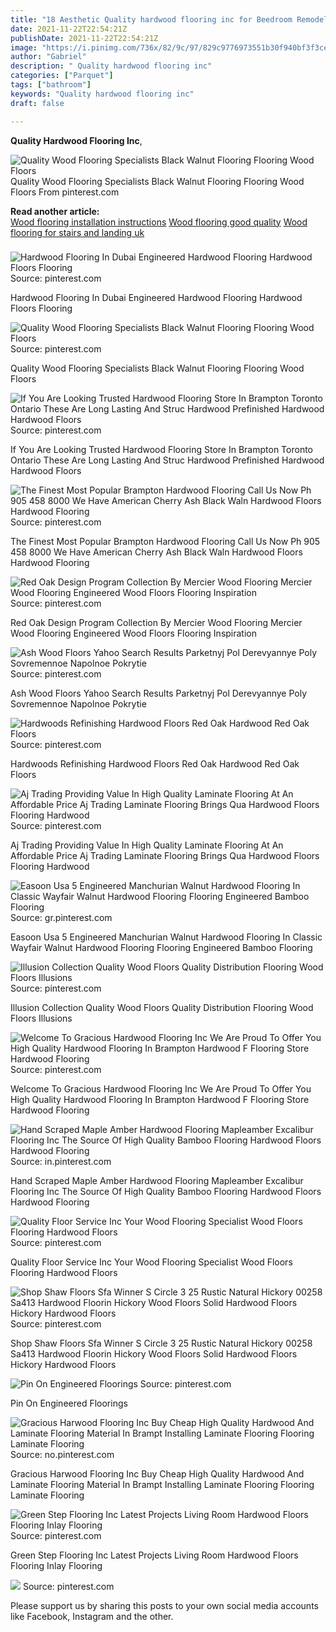 ```yaml
---
title: "18 Aesthetic Quality hardwood flooring inc for Beedroom Remodeling"
date: 2021-11-22T22:54:21Z
publishDate: 2021-11-22T22:54:21Z
image: "https://i.pinimg.com/736x/82/9c/97/829c9776973551b30f940bf3f3ce4ce4.jpg"
author: "Gabriel"
description: " Quality hardwood flooring inc"
categories: ["Parquet"]
tags: ["bathroom"]
keywords: "Quality hardwood flooring inc"
draft: false

---
```

<!-- Head tag Code -->
**Quality Hardwood Flooring Inc**, 

![Quality Wood Flooring Specialists Black Walnut Flooring Flooring Wood Floors](https://i.pinimg.com/originals/01/51/2c/01512ccced6c3bf42979de5f008ae8f4.jpg "Quality Wood Flooring Specialists Black Walnut Flooring Flooring Wood Floors")
Quality Wood Flooring Specialists Black Walnut Flooring Flooring Wood Floors From pinterest.com

**Read another article:**  
[Wood flooring installation instructions](/wood-flooring-installation-instructions/)
[Wood flooring good quality](/wood-flooring-good-quality/)
[Wood flooring for stairs and landing uk](/wood-flooring-for-stairs-and-landing-uk/)




### 

 


![Hardwood Flooring In Dubai Engineered Hardwood Flooring Hardwood Floors Flooring](https://i.pinimg.com/originals/cd/9f/57/cd9f57f02fb76c4ac66c2afa3c4591af.jpg "Hardwood Flooring In Dubai Engineered Hardwood Flooring Hardwood Floors Flooring")
Source: pinterest.com

Hardwood Flooring In Dubai Engineered Hardwood Flooring Hardwood Floors Flooring  

![Quality Wood Flooring Specialists Black Walnut Flooring Flooring Wood Floors](https://i.pinimg.com/originals/01/51/2c/01512ccced6c3bf42979de5f008ae8f4.jpg "Quality Wood Flooring Specialists Black Walnut Flooring Flooring Wood Floors")
Source: pinterest.com

Quality Wood Flooring Specialists Black Walnut Flooring Flooring Wood Floors  

![If You Are Looking Trusted Hardwood Flooring Store In Brampton Toronto Ontario These Are Long Lasting And Struc Hardwood Prefinished Hardwood Hardwood Floors](https://i.pinimg.com/736x/b1/4f/a6/b14fa6bf54ca0b5275e56fea140275b6.jpg "If You Are Looking Trusted Hardwood Flooring Store In Brampton Toronto Ontario These Are Long Lasting And Struc Hardwood Prefinished Hardwood Hardwood Floors")
Source: pinterest.com

If You Are Looking Trusted Hardwood Flooring Store In Brampton Toronto Ontario These Are Long Lasting And Struc Hardwood Prefinished Hardwood Hardwood Floors  

![The Finest Most Popular Brampton Hardwood Flooring Call Us Now Ph 905 458 8000 We Have American Cherry Ash Black Waln Hardwood Floors Hardwood Flooring](https://i.pinimg.com/474x/86/f5/6b/86f56bcd18202135ae406973629ea150.jpg "The Finest Most Popular Brampton Hardwood Flooring Call Us Now Ph 905 458 8000 We Have American Cherry Ash Black Waln Hardwood Floors Hardwood Flooring")
Source: pinterest.com

The Finest Most Popular Brampton Hardwood Flooring Call Us Now Ph 905 458 8000 We Have American Cherry Ash Black Waln Hardwood Floors Hardwood Flooring  

![Red Oak Design Program Collection By Mercier Wood Flooring Mercier Wood Flooring Engineered Wood Floors Flooring Inspiration](https://i.pinimg.com/originals/a2/b9/99/a2b999abe4e07a997805355dc005bb2c.jpg "Red Oak Design Program Collection By Mercier Wood Flooring Mercier Wood Flooring Engineered Wood Floors Flooring Inspiration")
Source: pinterest.com

Red Oak Design Program Collection By Mercier Wood Flooring Mercier Wood Flooring Engineered Wood Floors Flooring Inspiration  

![Ash Wood Floors Yahoo Search Results Parketnyj Pol Derevyannye Poly Sovremennoe Napolnoe Pokrytie](https://i.pinimg.com/originals/dc/23/77/dc237703dde0cb7e52c3c07678814c87.jpg "Ash Wood Floors Yahoo Search Results Parketnyj Pol Derevyannye Poly Sovremennoe Napolnoe Pokrytie")
Source: pinterest.com

Ash Wood Floors Yahoo Search Results Parketnyj Pol Derevyannye Poly Sovremennoe Napolnoe Pokrytie  

![Hardwoods Refinishing Hardwood Floors Red Oak Hardwood Red Oak Floors](https://i.pinimg.com/originals/4f/2a/e1/4f2ae1a4372ddc76458b048d6e887468.jpg "Hardwoods Refinishing Hardwood Floors Red Oak Hardwood Red Oak Floors")
Source: pinterest.com

Hardwoods Refinishing Hardwood Floors Red Oak Hardwood Red Oak Floors  

![Aj Trading Providing Value In High Quality Laminate Flooring At An Affordable Price Aj Trading Laminate Flooring Brings Qua Hardwood Floors Flooring Hardwood](https://i.pinimg.com/736x/30/2a/df/302adf487e90c7f1012c94704d677c07.jpg "Aj Trading Providing Value In High Quality Laminate Flooring At An Affordable Price Aj Trading Laminate Flooring Brings Qua Hardwood Floors Flooring Hardwood")
Source: pinterest.com

Aj Trading Providing Value In High Quality Laminate Flooring At An Affordable Price Aj Trading Laminate Flooring Brings Qua Hardwood Floors Flooring Hardwood  

![Easoon Usa 5 Engineered Manchurian Walnut Hardwood Flooring In Classic Wayfair Walnut Hardwood Flooring Flooring Engineered Bamboo Flooring](https://i.pinimg.com/originals/6f/d2/14/6fd21403b0b3f202ce47d2cd79cc0ee5.jpg "Easoon Usa 5 Engineered Manchurian Walnut Hardwood Flooring In Classic Wayfair Walnut Hardwood Flooring Flooring Engineered Bamboo Flooring")
Source: gr.pinterest.com

Easoon Usa 5 Engineered Manchurian Walnut Hardwood Flooring In Classic Wayfair Walnut Hardwood Flooring Flooring Engineered Bamboo Flooring  

![Illusion Collection Quality Wood Floors Quality Distribution Flooring Wood Floors Illusions](https://i.pinimg.com/originals/45/d5/33/45d53359f49d5658b0848ace68520f4c.jpg "Illusion Collection Quality Wood Floors Quality Distribution Flooring Wood Floors Illusions")
Source: pinterest.com

Illusion Collection Quality Wood Floors Quality Distribution Flooring Wood Floors Illusions  

![Welcome To Gracious Hardwood Flooring Inc We Are Proud To Offer You High Quality Hardwood Flooring In Brampton Hardwood F Flooring Store Hardwood Flooring](https://i.pinimg.com/474x/68/30/f0/6830f0cf576385e0bff6bcd51f94d76d.jpg "Welcome To Gracious Hardwood Flooring Inc We Are Proud To Offer You High Quality Hardwood Flooring In Brampton Hardwood F Flooring Store Hardwood Flooring")
Source: pinterest.com

Welcome To Gracious Hardwood Flooring Inc We Are Proud To Offer You High Quality Hardwood Flooring In Brampton Hardwood F Flooring Store Hardwood Flooring  

![Hand Scraped Maple Amber Hardwood Flooring Mapleamber Excalibur Flooring Inc The Source Of High Quality Bamboo Flooring Hardwood Floors Hardwood Flooring](https://i.pinimg.com/originals/88/21/0a/88210a514ac47393d70dcf7a34ed0eb3.png "Hand Scraped Maple Amber Hardwood Flooring Mapleamber Excalibur Flooring Inc The Source Of High Quality Bamboo Flooring Hardwood Floors Hardwood Flooring")
Source: in.pinterest.com

Hand Scraped Maple Amber Hardwood Flooring Mapleamber Excalibur Flooring Inc The Source Of High Quality Bamboo Flooring Hardwood Floors Hardwood Flooring  

![Quality Floor Service Inc Your Wood Flooring Specialist Wood Floors Flooring Hardwood Floors](https://i.pinimg.com/originals/34/f8/79/34f879292f6322e3d26619eb16e88719.jpg "Quality Floor Service Inc Your Wood Flooring Specialist Wood Floors Flooring Hardwood Floors")
Source: pinterest.com

Quality Floor Service Inc Your Wood Flooring Specialist Wood Floors Flooring Hardwood Floors  

![Shop Shaw Floors Sfa Winner S Circle 3 25 Rustic Natural Hickory 00258 Sa413 Hardwood Floorin Hickory Wood Floors Solid Hardwood Floors Hickory Hardwood Floors](https://i.pinimg.com/originals/a6/af/59/a6af59c4db6903d377ab3e0eb3fed2d7.jpg "Shop Shaw Floors Sfa Winner S Circle 3 25 Rustic Natural Hickory 00258 Sa413 Hardwood Floorin Hickory Wood Floors Solid Hardwood Floors Hickory Hardwood Floors")
Source: pinterest.com

Shop Shaw Floors Sfa Winner S Circle 3 25 Rustic Natural Hickory 00258 Sa413 Hardwood Floorin Hickory Wood Floors Solid Hardwood Floors Hickory Hardwood Floors  

![Pin On Engineered Floorings](https://i.pinimg.com/originals/ed/5b/e6/ed5be66d73a212a7534cc67e177fdf2a.jpg "Pin On Engineered Floorings")
Source: pinterest.com

Pin On Engineered Floorings  

![Gracious Harwood Flooring Inc Buy Cheap High Quality Hardwood And Laminate Flooring Material In Brampt Installing Laminate Flooring Flooring Laminate Flooring](https://i.pinimg.com/originals/40/f7/99/40f79927a62a3fd5c18ffe6e95381a91.png "Gracious Harwood Flooring Inc Buy Cheap High Quality Hardwood And Laminate Flooring Material In Brampt Installing Laminate Flooring Flooring Laminate Flooring")
Source: no.pinterest.com

Gracious Harwood Flooring Inc Buy Cheap High Quality Hardwood And Laminate Flooring Material In Brampt Installing Laminate Flooring Flooring Laminate Flooring  

![Green Step Flooring Inc Latest Projects Living Room Hardwood Floors Flooring Inlay Flooring](https://i.pinimg.com/originals/00/1c/e8/001ce866822bd894dea00aa9aec6c1ee.jpg "Green Step Flooring Inc Latest Projects Living Room Hardwood Floors Flooring Inlay Flooring")
Source: pinterest.com

Green Step Flooring Inc Latest Projects Living Room Hardwood Floors Flooring Inlay Flooring  

![](https://i.pinimg.com/736x/82/9c/97/829c9776973551b30f940bf3f3ce4ce4.jpg "")
Source: pinterest.com

  

Please support us by sharing this posts to your own social media accounts like Facebook, Instagram and the other.

